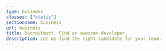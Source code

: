 ```yaml
---
type: business
classes: ["static"]
sectionname: business
url: business
title: Recruitment. Find an awesome developer.
description: Let us find the right candidate for your team.
---
```

